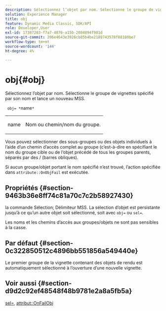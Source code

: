 ```yaml
---
description: Sélectionnez l’objet par nom. Sélectionne le groupe de vignettes spécifié par son nom et lance un nouveau MSS.
solution: Experience Manager
title: obj
feature: Dynamic Media Classic, SDK/API
role: Developer,User
exl-id: 17387203-f7a7-4876-a15b-2084894f981d
source-git-commit: 206e4643e3926cb85b4be2189743578f88180be7
workflow-type: tm+mt
source-wordcount: '144'
ht-degree: 4%

---
```


# obj{#obj}

Sélectionnez l’objet par nom. Sélectionne le groupe de vignettes spécifié par son nom et lance un nouveau MSS.

` obj= *`name`*`

<table id="simpletable_6E0DA6CBCDCF4CDDAFA5A4C38E0D5FC5"> 
 <tr class="strow"> 
  <td class="stentry"> <p> <span class="codeph"> <span class="varname"> name  </span> </span> </p> </td> 
  <td class="stentry"> <p>Nom ou chemin/nom du groupe. </p> </td> 
 </tr> 
</table>

Vous pouvez sélectionner des sous-groupes ou des objets individuels à l’aide d’un chemin d’accès complet au groupe (c’est-à-dire en spécifiant le nom du groupe cible ou de l’objet précédé de tous les groupes parents, séparés par des / (barres obliques).

Si aucun groupe/objet portant le nom spécifié n’est trouvé, l’action spécifiée dans `attribute::OnObjFail` est exécutée.

## Propriétés {#section-9463b36e8ff74c81a70c7c2b58927430}

la commande Sélection; Délimiteur MSS. La sélection d’objet est persistante jusqu’à ce qu’un autre objet soit sélectionné, soit avec `obj=` ou `sel=`.

Les noms et les chemins d’accès aux groupes/objets ne sont pas sensibles à la casse.

## Par défaut {#section-0c322850512c4896bb551856a549440e}

Le premier groupe de la vignette contenant des objets de rendu est automatiquement sélectionné à l’ouverture d’une nouvelle vignette.

## Voir aussi {#section-d9d2c92ef48548f48b9781e2a8a5fb5a}

[sel=](../../../../../ir-api/http-protocol/image-rendering-api-ref/c-ir-http-protocol-ref/c-ir-http-protocol-command-reference/r-ir-sel.md#reference-01322c58d414481385c29fcdd27a090b),  [attribut::OnFailObj](../../../../../ir-api/material-cat/image-rendering-api-ref/c-ir-material-catalog/c-ir-attributes-reference/r-ir-onfailobj.md#reference-4c6ba90418e84da5831f8573bbbf2c8d)

